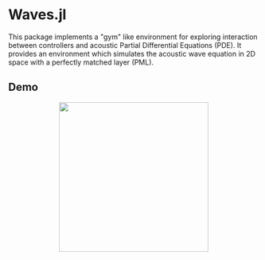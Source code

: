# Waves.jl

This package implements a "gym" like environment for exploring interaction between controllers and acoustic Partial Differential Equations (PDE). It provides an environment which simulates the acoustic wave equation in 2D space with a perfectly matched layer (PML). 

## Demo

<p align="center">
	<img src="https://github.com/gladisor/Waves.jl/blob/wildfire/images/mpc.gif" width="300">
</p>